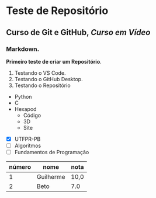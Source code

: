 # Teste de Repositório
## Curso de Git e GitHub, *Curso em Vídeo*
### Markdown.
**Primeiro teste de criar um Repositório**.

1. Testando o VS Code.
1. Testando o GitHub Desktop.
1. Testando o Repositório

* Python
* C
* Hexapod
   * Código
   * 3D
   * Site

- [x] UTFPR-PB
- [ ] Algoritmos
- [ ] Fundamentos de Programação

número | nome  | nota
---|---|---
1 | Guilherme | 10,0
2 | Beto | 7.0
 
